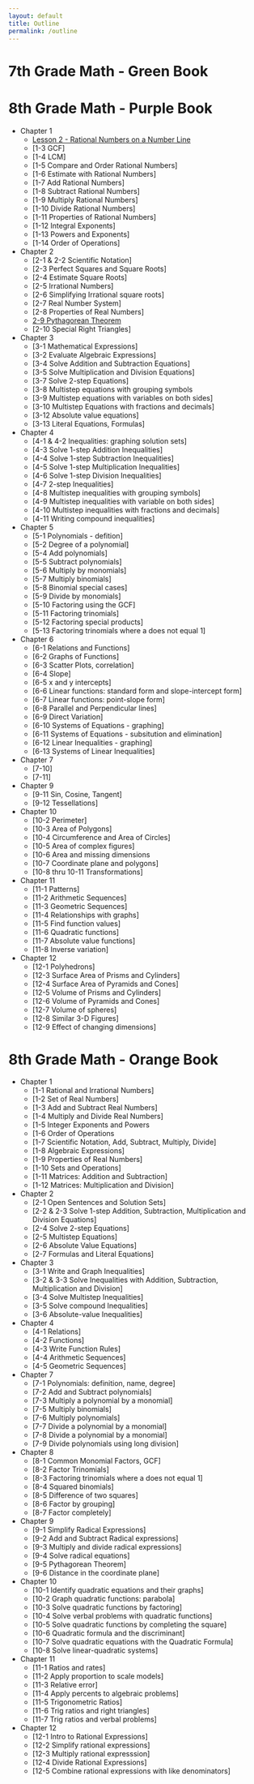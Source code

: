 ```yaml
---
layout: default
title: Outline
permalink: /outline
---
```

# 7th Grade Math - Green Book

# 8th Grade Math - Purple Book

* Chapter 1
    * [Lesson 2 - Rational Numbers on a Number Line](1-2-Rational-Numbers-Number-Line)
    * [1-3 GCF]
    * [1-4 LCM]
    * [1-5 Compare and Order Rational Numbers]
    * [1-6 Estimate with Rational Numbers]
    * [1-7 Add Rational Numbers]
    * [1-8 Subtract Rational Numbers]
    * [1-9 Multiply Rational Numbers]
    * [1-10 Divide Rational Numbers]
    * [1-11 Properties of Rational Numbers]
    * [1-12 Integral Exponents]
    * [1-13 Powers and Exponents]
    * [1-14 Order of Operations]
 * Chapter 2
    * [2-1 & 2-2 Scientific Notation]
    * [2-3 Perfect Squares and Square Roots]
    * [2-4 Estimate Square Roots]
    * [2-5 Irrational Numbers]
    * [2-6 Simplifying Irrational square roots]
    * [2-7 Real Number System]
    * [2-8 Properties of Real Numbers]
    * [2-9 Pythagorean Theorem](2-9-Pythagoreantheorem)
    * [2-10 Special Right Triangles]
 * Chapter 3
    * [3-1 Mathematical Expressions]
    * [3-2 Evaluate Algebraic Expressions]
    * [3-4 Solve Addition and Subtraction Equations]
    * [3-5 Solve Multiplication and Division Equations]
    * [3-7 Solve 2-step Equations]
    * [3-8 Multistep equations with grouping symbols
    * [3-9 Multistep equations with variables on both sides]
    * [3-10 Multistep Equations with fractions and decimals]
    * [3-12 Absolute value equations]
    * [3-13 Literal Equations, Formulas]
 * Chapter 4
    * [4-1 & 4-2 Inequalities: graphing solution sets]
    * [4-3 Solve 1-step Addition Inequalities]
    * [4-4 Solve 1-step Subtraction Inequalities]
    * [4-5 Solve 1-step Multiplication Inequalities]
    * [4-6 Solve 1-step Division Inequalities]
    * [4-7 2-step Inequalities]
    * [4-8 Multistep inequalities with grouping symbols]
    * [4-9 Multistep inequalities with variable on both sides]
    * [4-10 Multistep inequalities with fractions and decimals]
    * [4-11 Writing compound inequalities]
 * Chapter 5
    * [5-1 Polynomials - defition]
    * [5-2 Degree of a polynomial]
    * [5-4 Add polynomials]
    * [5-5 Subtract polynomials]
    * [5-6 Multiply by monomials]
    * [5-7 Multiply binomials]
    * [5-8 Binomial special cases]
    * [5-9 Divide by monomials]
    * [5-10 Factoring using the GCF]
    * [5-11 Factoring trinomials]
    * [5-12 Factoring special products]
    * [5-13 Factoring trinomials where a does not equal 1]
  * Chapter 6
    * [6-1 Relations and Functions]
    * [6-2 Graphs of Functions]
    * [6-3 Scatter Plots, correlation]
    * [6-4 Slope]
    * [6-5 x and y intercepts]
    * [6-6 Linear functions: standard form and slope-intercept form]
    * [6-7 Linear functions: point-slope form]
    * [6-8 Parallel and Perpendicular lines]
    * [6-9 Direct Variation]
    * [6-10 Systems of Equations - graphing]
    * [6-11 Systems of Equations - subsitution and elimination]
    * [6-12 Linear Inequalities - graphing]
    * [6-13 Systems of Linear Inequalities]
  * Chapter 7
    * [7-10]
    * [7-11]
  * Chapter 9
    * [9-11 Sin, Cosine, Tangent]
    * [9-12 Tessellations]
  * Chapter 10
    * [10-2 Perimeter]
    * [10-3 Area of Polygons]
    * [10-4 Circumference and Area of Circles]
    * [10-5 Area of complex figures]
    * [10-6 Area and missing dimensions
    * [10-7 Coordinate plane and polygons]
    * [10-8 thru 10-11 Transformations]
 * Chapter 11
    * [11-1 Patterns]
    * [11-2 Arithmetic Sequences]
    * [11-3 Geometric Sequences]
    * [11-4 Relationships with graphs]
    * [11-5 Find function values]
    * [11-6 Quadratic functions]
    * [11-7 Absolute value functions]
    * [11-8 Inverse variation]
 * Chapter 12
    * [12-1 Polyhedrons]
    * [12-3 Surface Area of Prisms and Cylinders]
    * [12-4 Surface Area of Pyramids and Cones]
    * [12-5 Volume of Prisms and Cylinders]
    * [12-6 Volume of Pyramids and Cones]
    * [12-7 Volume of spheres]
    * [12-8 Similar 3-D Figures]
    * [12-9 Effect of changing dimensions]
 

# 8th Grade Math - Orange Book
* Chapter 1
   * [1-1 Rational and Irrational Numbers]
   * [1-2 Set of Real Numbers]
   * [1-3 Add and Subtract Real Numbers]
   * [1-4 Multiply and Divide Real Numbers]
   * [1-5 Integer Exponents and Powers
   * [1-6 Order of Operations
   * [1-7 Scientific Notation, Add, Subtract, Multiply, Divide]
   * [1-8 Algebraic Expressions]
   * [1-9 Properties of Real Numbers]
   * [1-10 Sets and Operations]
   * [1-11 Matrices: Addition and Subtraction]
   * [1-12 Matrices: Multiplication and Division]
 * Chapter 2
   * [2-1 Open Sentences and Solution Sets]
   * [2-2 & 2-3 Solve 1-step Addition, Subtraction, Multiplication and Division Equations]
   * [2-4 Solve 2-step Equations]
   * [2-5 Multistep Equations]
   * [2-6 Absolute Value Equations]
   * [2-7 Formulas and Literal Equations]
 * Chapter 3
   * [3-1 Write and Graph Inequalities]
   * [3-2 & 3-3 Solve Inequalities with Addition, Subtraction, Multiplication and Division]
   * [3-4 Solve Multistep Inequalities]
   * [3-5 Solve compound Inequalities]
   * [3-6 Absolute-value Inequalities]
 * Chapter 4
   * [4-1 Relations]
   * [4-2 Functions]
   * [4-3 Write Function Rules]
   * [4-4 Arithmetic Sequences]
   * [4-5 Geometric Sequences]
 * Chapter 7
   * [7-1 Polynomials: definition, name, degree]
   * [7-2 Add and Subtract polynomials]
   * [7-3 Multiply a polynomial by a monomial]
   * [7-5 Multiply binomials]
   * [7-6 Multiply polynomials]
   * [7-7 Divide a polynomial by a monomial]
   * [7-8 Divide a polynomial by a monomial]
   * [7-9 Divide polynomials using long division]
 * Chapter 8
   * [8-1 Common Monomial Factors, GCF]
   * [8-2 Factor Trinomials]
   * [8-3 Factoring trinomials where a does not equal 1]
   * [8-4 Squared binomials]
   * [8-5 Difference of two squares]
   * [8-6 Factor by grouping]
   * [8-7 Factor completely]
 * Chapter 9
   * [9-1 Simplify Radical Expressions]
   * [9-2 Add and Subtract Radical expressions]
   * [9-3 Multiply and divide radical expressions]
   * [9-4 Solve radical equations]
   * [9-5 Pythagorean Theorem]
   * [9-6 Distance in the coordinate plane]
 * Chapter 10
   * [10-1 Identify quadratic equations and their graphs]
   * [10-2 Graph quadratic functions: parabola]
   * [10-3 Solve quadratic functions by factoring]
   * [10-4 Solve verbal problems with quadratic functions]
   * [10-5 Solve quadratic functions by completing the square]
   * [10-6 Quadratic formula and the discriminant]
   * [10-7 Solve quadratic equations with the Quadratic Formula]
   * [10-8 Solve linear-quadratic systems]
 * Chapter 11
   * [11-1 Ratios and rates]
   * [11-2 Apply proportion to scale models]
   * [11-3 Relative error]
   * [11-4 Apply percents to algebraic problems]
   * [11-5 Trigonometric Ratios]
   * [11-6 Trig ratios and right triangles]
   * [11-7 Trig ratios and verbal problems]
 * Chapter 12
   * [12-1 Intro to Rational Expressions]
   * [12-2 Simplify rational expressions]
   * [12-3 Multiply rational expresssion]
   * [12-4 Divide Rational Expressions]
   * [12-5 Combine rational expressions with like denominators]
